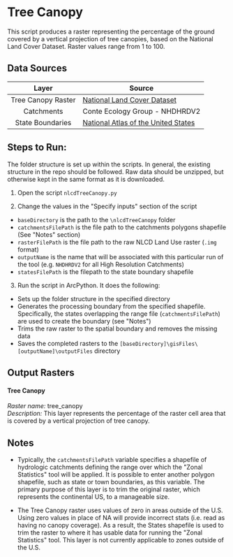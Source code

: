 Tree Canopy
===========

This script produces a raster representing the percentage of the ground covered 
by a vertical projection of tree canopies, based on the National Land Cover 
Dataset. Raster values range from 1 to 100.


## Data Sources
| Layer              | Source                                                                                                              |
|:-----:             | ------                                                                                                              |
| Tree Canopy Raster | [National Land Cover Dataset](http://www.mrlc.gov/)                                                                 |
| Catchments         | Conte Ecology Group   - NHDHRDV2                                                                                    |
| State Boundaries   | [National Atlas of the United States](http://dds.cr.usgs.gov/pub/data/nationalatlas/statesp010g.shp_nt00938.tar.gz) |


## Steps to Run:

The folder structure is set up within the scripts. In general, the existing 
structure in the repo should be followed. Raw data should be unzipped, but 
otherwise kept in the same format as it is downloaded.

1. Open the script `nlcdTreeCanopy.py`

2. Change the values in the "Specify inputs" section of the script
 - `baseDirectory` is the path to the `\nlcdTreeCanopy` folder
 - `catchmentsFilePath` is the file path to the catchments polygons shapefile 
 (See "Notes" section)
 - `rasterFilePath` is the file path to the raw NLCD Land Use raster (`.img` 
 format)
 - `outputName` is the name that will be associated with this particular run of 
 the tool (e.g. `NHDHRDV2` for all High Resolution Catchments)
 - `statesFilePath` is the filepath to the state boundary shapefile
 
3. Run the script in ArcPython. It does the following:
 - Sets up the folder structure in the specified directory
 - Generates the processing boundary from the specified shapefile. 
 Specifically, the states overlapping the range file (`catchmentsFilePath`)
 are used to create the boundary (see "Notes")
 - Trims the raw raster to the spatial boundary and removes the missing data
 - Saves the completed rasters to the 
 `[baseDirectory]\gisFiles\[outputName]\outputFiles` directory


## Output Rasters 

#### Tree Canopy
*Raster name:* tree_canopy <br>
*Description:* This layer represents the percentage of the raster cell area that 
is covered by a vertical projection of tree canopy.


## Notes

- Typically, the `catchmentsFilePath` variable specifies a shapefile of hydrologic 
catchments defining the range over which the "Zonal Statistics" tool will be 
applied. It is possible to enter another polygon shapefile, such as state or town 
boundaries, as this variable. The primary purpose of this layer is to trim the 
original raster, which represents the continental US, to a manageable size.

- The Tree Canopy raster uses values of zero in areas outside of the U.S. Using 
zero values in place of NA will provide incorrect stats (i.e. read as having no 
canopy coverage). As a result, the States shapefile is used to trim the raster 
to where it has usable data for running the "Zonal Statistics" tool. This layer 
is not currently applicable to zones outside of the U.S.
